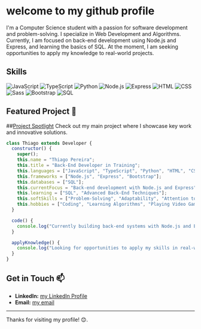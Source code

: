 # welcome to my github profile 
I'm a Computer Science student with a passion for software development and problem-solving. I specialize in Web Development and Algorithms. Currently, I am focused on back-end development using Node.js and Express, and learning the basics of SQL. At the moment, I am seeking opportunities to apply my knowledge to real-world projects.

## Skills 
 ![JavaScript](https://img.shields.io/badge/JavaScript-F7DF1C?style=flat-square&logo=javascript&logoColor=white)
 ![TypeScript](https://img.shields.io/badge/TypeScript-3178C6?style=flat-square&logo=typescript&logoColor=white)
![Python](https://img.shields.io/badge/Python-306998?style=flat-square&logo=python&logoColor=white)
 ![Node.js](https://img.shields.io/badge/Node.js-339933?style=flat-square&logo=node.js&logoColor=white)
![Express](https://img.shields.io/badge/Express.js-000000?style=flat-square&logo=express&logoColor=white)
 ![HTML](https://img.shields.io/badge/HTML-E34F26?style=flat-square&logo=html5&logoColor=white)
 ![CSS](https://img.shields.io/badge/CSS-1572B6?style=flat-square&logo=css3&logoColor=white)
 ![Sass](https://img.shields.io/badge/Sass-CC6699?style=flat-square&logo=sass&logoColor=white)
 ![Bootstrap](https://img.shields.io/badge/Bootstrap-563D7C?style=flat-square&logo=bootstrap&logoColor=white)
![SQL](https://img.shields.io/badge/SQL-003B57?style=flat-square&logo=sqlite&logoColor=white)

## Featured Project 🌟

##[Project Spotlight](https://github.com/tpsousa/project-spotlight)
Check out my main project where I showcase key work and innovative solutions.

```javascript
class Thiago extends Developer {
  constructor() {
    super();
    this.name = "Thiago Pereira";
    this.title = "Back-End Developer in Training";
    this.languages = ["JavaScript", "TypeScript", "Python", "HTML", "CSS", "Sass"];
    this.frameworks = ["Node.js", "Express", "Bootstrap"];
    this.databases = ["SQL"];
    this.currentFocus = "Back-end development with Node.js and Express";
    this.learning = ["SQL", "Advanced Back-End Techniques"];
    this.softSkills = ["Problem-Solving", "Adaptability", "Attention to Detail", "Teamwork"];
    this.hobbies = ["Coding", "Learning Algorithms", "Playing Video Games"];
  }

  code() {
    console.log("Currently building back-end systems with Node.js and Express...");
  }

  applyKnowledge() {
    console.log("Looking for opportunities to apply my skills in real-world projects!");
  }
}
```
## Get in Touch 📫

- **LinkedIn:** [my LinkedIn Profile](https://linkedin.com/in/thiago-pereira-2227a12b8)
- **Email:** [my email](sousa.thp1@gmail.com)

---

Thanks for visiting my profile! 😊.
